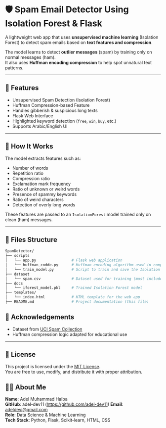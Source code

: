 # 🛡️ Spam Email Detector Using Isolation Forest & Flask

A lightweight web app that uses **unsupervised machine learning** (Isolation Forest) to detect spam emails based on **text features and compression**.

The model learns to detect **outlier messages** (spam) by training only on normal messages (ham).  
It also uses **Huffman encoding compression** to help spot unnatural text patterns.

---

## 🚀 Features

- Unsupervised Spam Detection (Isolation Forest)
- Huffman Compression-based Feature
- Handles gibberish & suspicious long texts
- Flask Web Interface
- Highlighted keyword detection (`free`, `win`, `buy`, etc.)
- Supports Arabic/English UI

---

## 🧠 How It Works

The model extracts features such as:
- Number of words
- Repetition ratio
- Compression ratio
- Exclamation mark frequency
- Ratio of unknown or weird words
- Presence of spammy keywords
- Ratio of weird characters
- Detection of overly long words

These features are passed to an `IsolationForest` model trained only on clean (ham) messages.

---

## 📁 Files Structure

```bash
SpamDetector/
├── scripts
│   └── app.py                # Flask web application
│   └── huffman_codde.py      # Huffman encoding algorithm used in compression ratio
│   └── train_model.py        # Script to train and save the Isolation Forest model
├── dataset
│   └── spam.csv              # Dataset used for training (must include 'ham'/'spam' labels)
├── docs
│   └── iforest_model.pkl     # Trained Isolation Forest model 
├── templates/
│   └── index.html            # HTML template for the web app
├── README.md                 # Project documentation (this file)

```
## 🙌 Acknowledgements

- Dataset from [UCI Spam Collection](https://archive.ics.uci.edu/ml/datasets/sms+spam+collection)
- Huffman compression logic adapted for educational use
---

## 📄 License

This project is licensed under the [MIT License](LICENSE).  
You are free to use, modify, and distribute it with proper attribution.

## 👨‍💻 About Me

**Name**: Adel Muhammad Haiba  
**GitHub**: adel-dev11 (https://github.com/adel-dev11)
**Email**: adeldevj@gmail.com  
**Role**: Data Science & Machine Learning  
**Tech Stack**: Python, Flask, Scikit-learn, HTML, CSS
